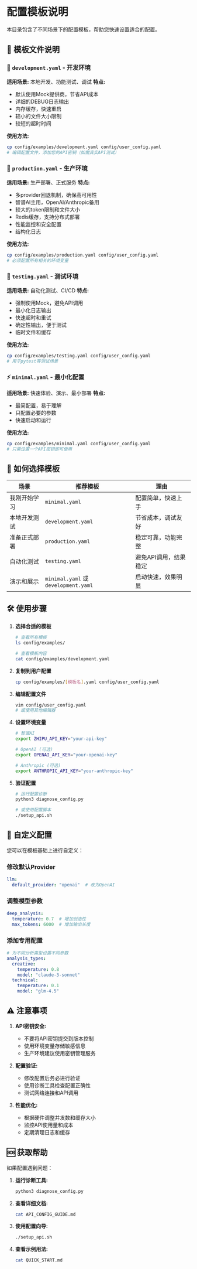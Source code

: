 # 配置模板说明

本目录包含了不同场景下的配置模板，帮助您快速设置适合的配置。

## 📁 模板文件说明

### 🔧 `development.yaml` - 开发环境
**适用场景:** 本地开发、功能测试、调试
**特点:**
- 默认使用Mock提供商，节省API成本
- 详细的DEBUG日志输出
- 内存缓存，快速重启
- 较小的文件大小限制
- 较短的超时时间

**使用方法:**
```bash
cp config/examples/development.yaml config/user_config.yaml
# 编辑配置文件，添加您的API密钥（如需真实API测试）
```

### 🚀 `production.yaml` - 生产环境
**适用场景:** 生产部署、正式服务
**特点:**
- 多provider回退机制，确保高可用性
- 智谱AI主用，OpenAI/Anthropic备用
- 较大的token限制和文件大小
- Redis缓存，支持分布式部署
- 性能监控和安全配置
- 结构化日志

**使用方法:**
```bash
cp config/examples/production.yaml config/user_config.yaml
# 必须配置所有相关的环境变量
```

### 🧪 `testing.yaml` - 测试环境
**适用场景:** 自动化测试、CI/CD
**特点:**
- 强制使用Mock，避免API调用
- 最小化日志输出
- 快速超时和重试
- 确定性输出，便于测试
- 临时文件和缓存

**使用方法:**
```bash
cp config/examples/testing.yaml config/user_config.yaml
# 用于pytest等测试场景
```

### ⚡ `minimal.yaml` - 最小化配置
**适用场景:** 快速体验、演示、最小部署
**特点:**
- 最简配置，易于理解
- 只配置必要的参数
- 快速启动和运行

**使用方法:**
```bash
cp config/examples/minimal.yaml config/user_config.yaml
# 只需设置一个API密钥即可使用
```

## 🎯 如何选择模板

| 场景 | 推荐模板 | 理由 |
|------|----------|------|
| 我刚开始学习 | `minimal.yaml` | 配置简单，快速上手 |
| 本地开发测试 | `development.yaml` | 节省成本，调试友好 |
| 准备正式部署 | `production.yaml` | 稳定可靠，功能完整 |
| 自动化测试 | `testing.yaml` | 避免API调用，结果稳定 |
| 演示和展示 | `minimal.yaml` 或 `development.yaml` | 启动快速，效果明显 |

## 🛠️ 使用步骤

1. **选择合适的模板**
   ```bash
   # 查看所有模板
   ls config/examples/

   # 查看模板内容
   cat config/examples/development.yaml
   ```

2. **复制到用户配置**
   ```bash
   cp config/examples/[模板名].yaml config/user_config.yaml
   ```

3. **编辑配置文件**
   ```bash
   vim config/user_config.yaml
   # 或使用其他编辑器
   ```

4. **设置环境变量**
   ```bash
   # 智谱AI
   export ZHIPU_API_KEY="your-api-key"

   # OpenAI (可选)
   export OPENAI_API_KEY="your-openai-key"

   # Anthropic (可选)
   export ANTHROPIC_API_KEY="your-anthropic-key"
   ```

5. **验证配置**
   ```bash
   # 运行配置诊断
   python3 diagnose_config.py

   # 或使用配置脚本
   ./setup_api.sh
   ```

## 🔧 自定义配置

您可以在模板基础上进行自定义：

### 修改默认Provider
```yaml
llm:
  default_provider: "openai"  # 改为OpenAI
```

### 调整模型参数
```yaml
deep_analysis:
  temperature: 0.7  # 增加创造性
  max_tokens: 6000  # 增加输出长度
```

### 添加专用配置
```yaml
# 为不同分析类型设置不同参数
analysis_types:
  creative:
    temperature: 0.8
    model: "claude-3-sonnet"
  technical:
    temperature: 0.1
    model: "glm-4.5"
```

## ⚠️ 注意事项

1. **API密钥安全:**
   - 不要将API密钥提交到版本控制
   - 使用环境变量存储敏感信息
   - 生产环境建议使用密钥管理服务

2. **配置验证:**
   - 修改配置后务必进行验证
   - 使用诊断工具检查配置正确性
   - 测试网络连接和API调用

3. **性能优化:**
   - 根据硬件调整并发数和缓存大小
   - 监控API使用量和成本
   - 定期清理日志和缓存

## 🆘 获取帮助

如果配置遇到问题：

1. **运行诊断工具:**
   ```bash
   python3 diagnose_config.py
   ```

2. **查看详细文档:**
   ```bash
   cat API_CONFIG_GUIDE.md
   ```

3. **使用配置向导:**
   ```bash
   ./setup_api.sh
   ```

4. **查看示例用法:**
   ```bash
   cat QUICK_START.md
   ```
